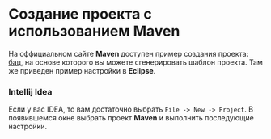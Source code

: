 # Создание проекта с использованием Maven

На оффициальном сайте **Maven** доступен пример создания проекта: [бац](http://www.apache-maven.ru/quick_start.html), на основе которого вы можете сгенерировать шаблон проекта. Там же приведен пример настройки в **Eclipse**.

### Intellij Idea
Если у вас IDEA, то вам достаточно выбрать `File -> New -> Project`. В появившемся окне выбрать проект **Maven** и выполнить последующие настройки.

